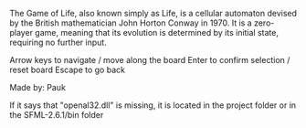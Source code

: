The Game of Life, also known simply as Life, 
is a cellular automaton devised by the British
mathematician John Horton Conway in 1970.
It is a zero-player game, meaning that its evolution
is determined by its initial state,
requiring no further input.

Arrow keys to navigate / move along the board
Enter to confirm selection / reset board
Escape to go back

Made by: Pauk


If it says that "openal32.dll" is missing, it is located in the project folder or in the SFML-2.6.1/bin folder
